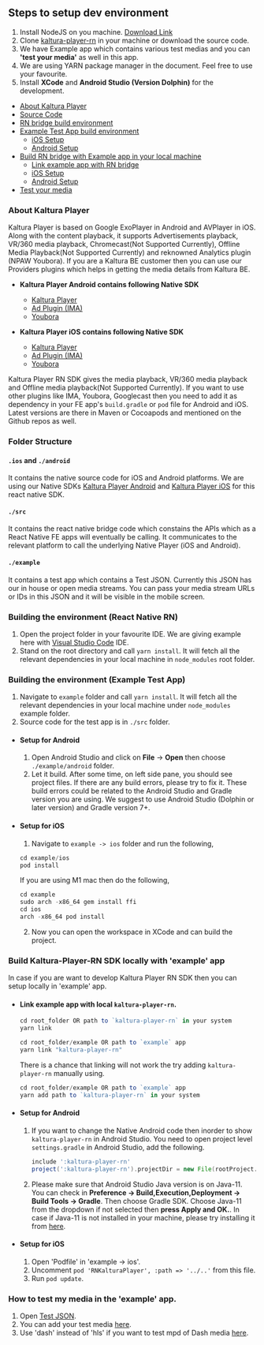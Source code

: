 ## Steps to setup dev environment

1. Install NodeJS on you machine. [Download Link](https://nodejs.org/en/download/)
2. Clone [kaltura-player-rn](https://github.com/kaltura/kaltura-player-rn) in your machine or download the source code.
3. We have Example app which contains various test medias and you can **'test your media'** as well in this app.
4. We are using YARN package manager in the document. Feel free to use your favourite.
5. Install **XCode** and **Android Studio (Version Dolphin)** for the development.

* [About Kaltura Player](#about-kaltura-player)
* [Source Code](#folder-structure)
* [RN bridge build environment](#building-the-environment-react-native-rn)
* [Example Test App build environment](#building-the-environment-example-test-app)
  * [iOS Setup](#setup-for-ios)
  * [Android Setup](#setup-for-android)
* [Build RN bridge with Example app in your local machine](#build-kaltura-player-rn-sdk-locally-with-example-app)
  * [Link example app with RN bridge](#link-example-app-with-local-kaltura-player-rn)
  * [iOS Setup](#setup-for-ios-1)
  * [Android Setup](#setup-for-android-1)
* [Test your media](#how-to-test-my-media-in-the-example-app)

### About Kaltura Player

Kaltura Player is based on Google ExoPlayer in Android and AVPlayer in iOS. Along with the content playback, it supports Advertisements playback, VR/360 media playback, Chromecast(Not Supported Currently), Offline Media Playback(Not Supported Currently) and reknowned Analytics plugin (NPAW Youbora). If you are a Kaltura BE customer then you can use our Providers plugins which helps in getting the media details from Kaltura BE.

- **Kaltura Player Android contains following Native SDK**
  - [Kaltura Player](https://github.com/kaltura/kaltura-player-android)
  - [Ad Plugin (IMA)](https://github.com/kaltura/playkit-android-ima)
  - [Youbora](https://github.com/kaltura/playkit-android-youbora)

- **Kaltura Player iOS contains following Native SDK**
  - [Kaltura Player](https://github.com/kaltura/kaltura-player-ios)
  - [Ad Plugin (IMA)](https://github.com/kaltura/playkit-ios-ima)
  - [Youbora](https://github.com/kaltura/playkit-ios-youbora)

Kaltura Player RN SDK gives the media playback, VR/360 media playback and Offline media playback(Not Supported Currently). If you want to use other plugins like IMA, Youbora, Googlecast then you need to add it as dependency in your FE app's `build.gradle` or `pod` file for Android and iOS. Latest versions are there in Maven or Cocoapods and mentioned on the Github repos as well.

### Folder Structure

#### `.ios` and `./android` 

It contains the native source code for iOS and Android platforms. We are using our Native SDKs [Kaltura Player Android](https://github.com/kaltura/kaltura-player-android) and [Kaltura Player iOS](https://github.com/kaltura/kaltura-player-ios) for this react native SDK.

#### `./src` 

It contains the react native bridge code which constains the APIs which as a React Native FE apps will eventually be calling. It communicates to the relevant platform to call the underlying Native Player (iOS and Android).

#### `./example`

It contains a test app which contains a Test JSON. Currently this JSON has our in house or open media streams. You can pass your media stream URLs or IDs in this JSON and it will be visible in the mobile screen.

### Building the environment (React Native RN)

1. Open the project folder in your favourite IDE. We are giving example here with [Visual Studio Code](https://code.visualstudio.com/download) IDE.
2. Stand on the root directory and call `yarn install`. It will fetch all the relevant dependencies in your local machine in `node_modules` root folder.

### Building the environment (Example Test App)

  1. Navigate to `example` folder and call `yarn install`. It will fetch all the relevant dependencies in your local machine under `node_modules` example folder.
  2. Source code for the test app is in `./src` folder.

- #### Setup for Android

  1. Open Android Studio and click on **File** -> **Open** then choose `./example/android` folder.
  2. Let it build. After some time, on left side pane, you should see project files. If there are any build errors, please try to fix it. These build errors could be related to the Android Studio and Gradle version you are using. We suggest to use Android Studio (Dolphin or later version) and Gradle version 7+.


- #### Setup for iOS

  1. Navigate to `example -> ios` folder and run the following,

    ```js
    cd example/ios
    pod install
    ```

    If you are using M1 mac then do the following,

    ```js
    cd example
    sudo arch -x86_64 gem install ffi
    cd ios  
    arch -x86_64 pod install 
    ```

  2. Now you can open the workspace in XCode and can build the project.

### Build Kaltura-Player-RN SDK locally with 'example' app

In case if you are want to develop Kaltura Player RN SDK then you can setup locally in 'example' app. 

  - #### Link example app with local `kaltura-player-rn`.

      ```js
      cd root_folder OR path to `kaltura-player-rn` in your system 
      yarn link

      cd root_folder/example OR path to `example` app
      yarn link "kaltura-player-rn"
      ```

    There is a chance that linking will not work the try adding `kaltura-player-rn` manually using.

      ```js
      cd root_folder/example OR path to `example` app
      yarn add path to `kaltura-player-rn` in your system
      ```

  - #### Setup for Android

    1. If you want to change the Native Android code then inorder to show `kaltura-player-rn` in Android Studio. You need to open project level `settings.gradle` in Android Studio, add the following.

        ```gradle
        include ':kaltura-player-rn'
        project(':kaltura-player-rn').projectDir = new File(rootProject.projectDir, '../node_modules/kaltura-player-rn/android')
        ```
    
    2. Please make sure that Android Studio Java version is on Java-11. You can check in **Preference -> Build,Execution,Deployment -> Build Tools -> Gradle**. Then choose Gradle SDK. Choose Java-11 from the dropdown if not selected then **press Apply and OK.**. In case if Java-11 is not installed in your machine, please try installing it from [here](https://www.oracle.com/downloads/).

  - #### Setup for iOS

    1. Open 'Podfile' in 'example -> ios'.
    2. Uncomment `pod 'RNKalturaPlayer', :path => '../..'` from this file. 
    3. Run `pod update`.


### How to test my media in the 'example' app.

  1. Open [Test JSON](https://github.com/kaltura/kaltura-player-rn/blob/develop/example/src/test/PlayerTest.json).
  2. You can add your test media [here](https://github.com/kaltura/kaltura-player-rn/blob/50e7f3e88ca9212c7478969f3f900515339e7517/example/src/test/PlayerTest.json#L75).
  3. Use 'dash' instead of 'hls' if you want to test mpd of Dash media [here](https://github.com/kaltura/kaltura-player-rn/blob/50e7f3e88ca9212c7478969f3f900515339e7517/example/src/test/PlayerTest.json#L85).

